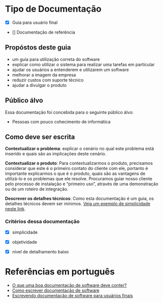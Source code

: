 # Tipo de Documentação

- [x] Guia para usuário final
- [] Documentação de referência

## Propóstos deste guia

- um guia para utilização correta do software
- explicar como utilizar o sistema para realizar uma tarefas em particular
- ajudar os usuários a entenderem e utilizarem um software
- melhorar a imagem da empresa
- reduzir custos com suporte técnico
- ajudar a divulgar o produto

## Público álvo

Essa documentação foi concebida para o seguinte público álvo:

- Pessoas com pouco cohecimento de informática

## Como deve ser escrita

**Contextualizar o problema**: explicar o cenário no qual este problema está inserido e quais são as implicações deste cenário.

**Contextualizar o produto**: Para contextualizarmos o produto, precisamos considerar que este é o primeiro contato do cliente com ele, portanto é importante explicarmos o que é o produto, quais são as vantagens de utilizá-lo e os problemas que ele resolve. Procuramos guiar nosso cliente pelo processo de instalação e “primeiro uso”, através de uma demonstração ou de um roteiro de integração.

**Descrever os detalhes técnicos**: Como esta documentação é um guia, os detalhes técnicos devem ser mínimos. [Veja um exemplo de simplicidade neste link](http://files.support.epson.com/docid/cpd4/cpd43148.pdf).

### Critérios dessa documentação

- [x] simplicidade
- [x] objetividade
- [x] nível de detalhamento baixo


# Referências em português
- [O que uma boa documentação de software deve conter?](http://tsdn.tecnospeed.com.br/blog-do-desenvolvimento-tecnospeed/post/o-que-uma-boa-documentacao-de-software-deve-conter)
- [Como escrever documentação de software](https://receitasdecodigo.com.br/documentacao-de-sistemas/como-escrever-documentacao-de-software)
- [Escrevendo documentação de software para usuários finais](https://receitasdecodigo.com.br/documentacao-de-sistemas/escrevendo-documentacao-de-software-para-usuarios-finais)
